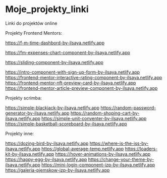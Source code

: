 # Moje_projekty_linki
Linki do projektów online

Projekty Frontend Mentors:

https://f-m-time-dashbord-by-ilsaya.netlify.app

https://fm-expenses-chart-component-by-ilsaya.netlify.app

https://sliding-component-by-ilsaya.netlify.app

https://intro-component-with-sign-up-form-by-ilsaya.netlify.app
https://frontend-mentor-interactive-rating-component-by-ilsaya.netlify.app
https://frontend-mentor-nft-preview-card-by-ilsaya.netlify.app
https://frontend-mentor-article-preview-component-by-ilsaya.netlify.app

Projekty scrimba:

https://simple-blackjack-by-ilsaya.netlify.app
https://random-password-generator-by-ilsaya.netlify.app
https://random-shoping-cart-by-ilsaya.netlify.app
https://simple-unit-conventer-by-ilsaya.netlify.app
https://simple-basketball-scoreboard-by-ilsaya.netlify.app

Projekty inne:

https://dozing-bird-by-ilsaya.netlify.app
https://where-is-the-iss-by-ilsaya.netlify.app
https://global-average-temp.netlify.app
https://loaders-kit-by-ilsaya.netlify.app
https://hover-animations-by-ilsaya.netlify.app
https://happy-egg-by-ilsaya.netlify.app
https://change-your-theme-by-ilsaya.netlify.app
https://mini-login-component-jzp-by-ilsaya.netlify.app
https://galeria-pjemskow-jzp-by-ilsaya.netlify.app
